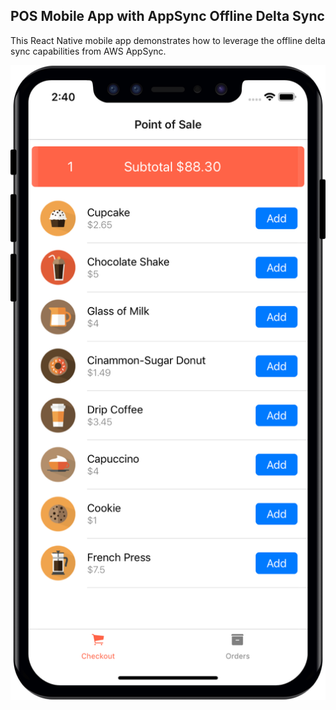## POS Mobile App with AppSync Offline Delta Sync
This React Native mobile app demonstrates how to leverage the offline delta sync capabilities from AWS AppSync.

![Home Screen](./assets/ScreenshotHome.png)